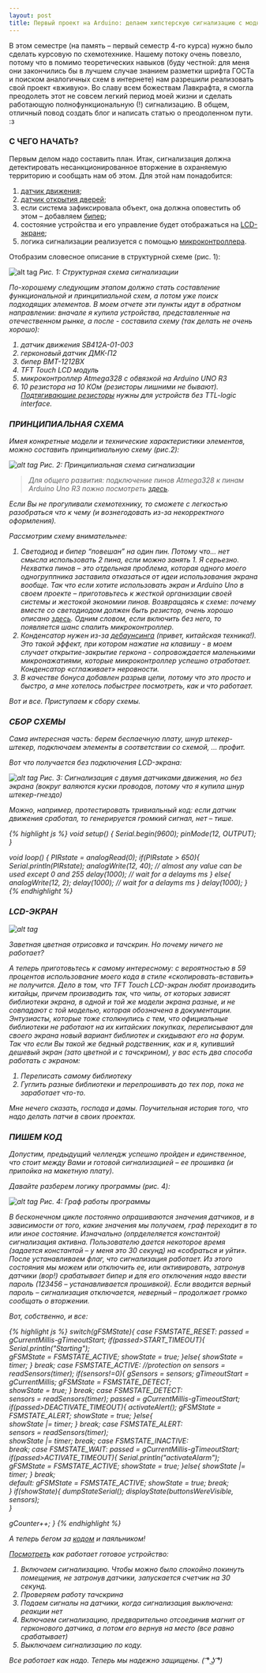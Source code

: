 ```yaml
---
layout: post
title: Первый проект на Arduino: делаем хипстерскую сигнализацию с модным интефейсом
---
```


В этом семестре (на память – первый семестр 4-го курса)  нужно было сделать курсовую по схемотехнике. Нашему потоку очень повезло, потому что в помимо теоретических навыков (буду честной: для меня они закончились бы в лучшем случае знанием разметки шрифта ГОСТа и поиском аналогичных схем в интернете) нам разрешили реализовать свой проект «вживую». 
Во славу всем божествам Лавкрафта, я смогла преодолеть этот не совсем легкий период моей жизни и сделать работающую полнофункциональную (!) сигнализацию. В общем, отличный повод создать блог и написать статью о преодоленном пути. :з

### С ЧЕГО НАЧАТЬ?

Первым делом надо составить план. Итак, сигнализация должна детектировать несанкционированное вторжение в охраняемую территорию  и сообщать нам об этом. Для этой нам понадобится:

1. [датчик движения](https://ru.wikipedia.org/wiki/%D0%94%D0%B0%D1%82%D1%87%D0%B8%D0%BA_%D0%B4%D0%B2%D0%B8%D0%B6%D0%B5%D0%BD%D0%B8%D1%8F);
2. [датчик открытия дверей](https://ru.wikipedia.org/wiki/%D0%93%D0%B5%D1%80%D0%BA%D0%BE%D0%BD);
3. если система зафиксировала объект, она должна оповестить об этом – добавляем [бипер](https://en.wikipedia.org/wiki/Buzzer); 
4. cостояние устройства и его управление будет отображаться на [LCD-экране](http://wiki.amperka.ru/%D1%81%D1%85%D0%B5%D0%BC%D1%8B-%D0%BF%D0%BE%D0%B4%D0%BA%D0%BB%D1%8E%D1%87%D0%B5%D0%BD%D0%B8%D1%8F:%D0%BF%D0%BE%D0%B4%D0%BA%D0%BB%D1%8E%D1%87%D0%B5%D0%BD%D0%B8%D0%B5-%D1%82%D0%B5%D0%BA%D1%81%D1%82%D0%BE%D0%B2%D0%BE%D0%B3%D0%BE-%D1%8D%D0%BA%D1%80%D0%B0%D0%BD%D0%B0);
5. логика сигнализации реализуется с помощью [микроконтроллера](http://habrahabr.ru/search/?q=[%D0%BC%D0%B8%D0%BA%D1%80%D0%BE%D0%BA%D0%BE%D0%BD%D1%82%D1%80%D0%BE%D0%BB%D0%BB%D0%B5%D1%80%D1%8B]&target_type=posts).

Отобразим словесное описание в структурной схеме (рис. 1):

![alt tag](https://raw.githubusercontent.com/KristinaEtc/KristinaEtc.github.io/master/schemes/1pr.png)
<em>Pис. 1: Структурная схема сигнализации<em>

По-хорошему следующим этапом должно стать составление функциональной и принципиальной схем,  а потом уже поиск подходящих элементов.  В моем отчете эти пункты идут в обратном направлении: вначале я купила устройства, представленные на отечественном рынке, а после - составила схему (так делать не очень хорошо): 

1. датчик движения SB412A-01-003
2. герконовый датчик ДМК-П2 
3. бипер BMT-1212BX 
4. TFT Touch LCD модуль
5. микроконтроллер Atmega328 с обвязкой на Arduino UNO R3
6. 10 резистора на 10 КОм (резисторы лишними не бывают). [Подтягивающие резисторы](https://ru.wikipedia.org/wiki/%D0%9F%D0%BE%D0%B4%D1%82%D1%8F%D0%B3%D0%B8%D0%B2%D0%B0%D1%8E%D1%89%D0%B8%D0%B9_%D1%80%D0%B5%D0%B7%D0%B8%D1%81%D1%82%D0%BE%D1%80) нужны для устройств без TTL-logic interface.

### ПРИНЦИПИАЛЬНАЯ СХЕМА

Имея конкретные модели и технические характеристики элементов, можно составить принципиальную схему (рис.2):

![alt tag](https://raw.githubusercontent.com/KristinaEtc/KristinaEtc.github.io/master/schemes/2func.png)
<em>Pис. 2: Принципиальная схема сигнализации<em>

>Для общего развития: подключение пинов Atmega328 к пинам Arduino Uno R3 пожно посмотреть [здесь](http://cdn2.shopium.ua/d/arduino/uploads/ARDUINO_V2.png).

Если Вы не прогуливали схемотехнику, то сможете с легкостью разобраться что к чему (и вознегодовать из-за некорректного оформления).

Рассмотрим схему внимательнее:

1. Светодиод и бипер  “повешан” на один пин. Потому что… нет смысла использовать 2 пина, если можно занять 1. Я серьезно.  Нехватка пинов – это отдельная проблема, которая одного моего одногруппника заставила отказаться от идеи использования экрана вообще. Так что если хотите использовать экран и Arduino Uno в своем проекте – приготовьтесь к жесткой организации своей системы и жестокой экономии пинов.
Возвращаясь к схеме: почему вместе со светодиодом должен быть резистор, очень хорошо описано [здесь](https://electronics.stackexchange.com/questions/32990/do-i-really-need-resistors-when-controlling-leds-with-arduino).
Одним словом, если включить без него, то появляется шанс спалить микроконтроллер. 
2. Конденсатор нужен из-за [дебаунсинга](http://ithappens.me/story/13303) (привет, китайская техника!). Это такой эффект, при котором нажатие на клавишу - в моем случает открытие-закрытие геркона - сопровождается маленькими микронажатиями, которые микроконтроллер успешно отработает. Конденсатор «сглаживает» неровности.
3. В качестве бонуса добавлен разрыв цепи, потому что это просто и быстро, а мне хотелось побыстрее посмотреть, как и что работает.

Вот и все. Приступаем к сбору схемы.

### СБОР СХЕМЫ

Сама интересная часть: берем беспаечную плату, шнур штекер-штекер, подключаем элементы в соответствии со схемой,
…
профит.

Вот что получается без подключения LCD-экрана:

![alt tag](https://raw.githubusercontent.com/KristinaEtc/KristinaEtc.github.io/master/schemes/3photo.jpg)
<em>Рис. 3: Cигнализация с двумя датчиками движения, но без экрана (вокруг валяются куски проводов, потому что я купила шнур штекер-гнездо)<em>

Можно, например, протестировать тривиальный код:  если датчик движения сработал, то генерируется громкий сигнал, нет – тише.

{% highlight js %}
void setup()  {
  Serial.begin(9600);
  pinMode(12, OUTPUT);
}

void loop()  {
     PIRstate = analogRead(0);
     if(PIRstate > 650){
      Serial.println(PIRstate);
     analogWrite(12, 40); // almost any value can be used except 0 and 255
      delay(1000); // wait for a delayms ms
     }
     else{
      analogWrite(12, 2);
     delay(1000); // wait for a delayms ms
     }
    delay(1000);
}
{% endhighlight %}

### LCD-ЭКРАН

![alt tag](https://raw.githubusercontent.com/KristinaEtc/KristinaEtc.github.io/master/schemes/4lsd.jpg)

Заветная цветная отрисовка и тачскрин. Но почему ничего не работает?

А теперь приготовьтесь к самому интересному: c вероятностью в 59 процентов использование моего кода в стиле «скопировать-вставить» не получится.
Дело в том, что TFT Touch LCD-экран любят производить китайцы, причем производить так, что чипы, от которых зависят библиотеки экрана, в одной и той же модели экрана разные, и не совпадают с той моделью, которая обозначена в документации. Энтузиасты, которые тоже столкнулись с тем, что официальные библиотеки не работают на их китайских покупках, переписывают для своего экрана новый вариант библиотек и скидывают его на форум. Так что если Вы такой же бедный родственник, как и я, купивший дешевый экран (зато цветной и с тачскрином), у вас есть два способа работать с экраном:

1. Переписать самому библиотеку 
2. Гуглить разные библиотеки и перепрошивать  до тех пор, пока не заработает что-то. 

Мне нечего сказать, господа и дамы. Поучительная история того, что надо делать патчи в своих проектах.


### ПИШЕМ КОД

Допустим, предыдущий челлендж успешно пройден и единственное, что стоит между Вами и готовой сигнализацией – ее прошивка (и припойка на макетную плату).

Давайте разберем логику программы (рис. 4):

![alt tag](https://raw.githubusercontent.com/KristinaEtc/KristinaEtc.github.io/master/schemes/5logic.png)
<em>Рис. 4: Граф работы программы<em>

В бесконечном цикле постоянно опрашиваются значения датчиков, и в зависимости от того, какие значения мы получаем, граф переходит в то или иное состояние. Изначально (опрделеляется константой) сигнализация активна. Пользователю дается некоторое время (задается константой – у меня это 30 секунд) на «собраться и уйти». После устанавливаем флаг, что сигнализация работает. Из этого состояния мы можем или отключить ее, или активировать, затронув датчики (вор!) срабатывает бипер и для его отключения надо ввести пароль (123456 – устанавливается прошивкой). Если вводится верный пароль – сигнализация отключается, неверный – продолжает громко сообщать о вторжении. 

Вот, собственно, и все:

{% highlight js %}
switch(gFSMState){
    case FSMSTATE_RESET: 
      passed = gCurrentMillis-gTimeoutStart;
      if(passed>START_TIMEOUT){
        Serial.println("Starting");  
        gFSMState = FSMSTATE_ACTIVE;
        showState = true;
      }else{
        showState = timer;
      }
      break;
    case FSMSTATE_ACTIVE: //protection on
      sensors = readSensors(timer);
      if(sensors!=0){
        gSensors = sensors;
        gTimeoutStart = gCurrentMillis;
        gFSMState = FSMSTATE_DETECT;        
        showState = true;
      }
      break;
    case FSMSTATE_DETECT:     
      sensors = readSensors(timer); 
      passed = gCurrentMillis-gTimeoutStart;
      if(passed>DEACTIVATE_TIMEOUT){
        activateAlert();
        gFSMState = FSMSTATE_ALERT;
        showState = true;
      }else{        
        showState |= timer;
      }
      break;
    case FSMSTATE_ALERT:       
      sensors = readSensors(timer);   
      showState |= timer;
      break;
    case FSMSTATE_INACTIVE:            
      break;
    case FSMSTATE_WAIT:
      passed = gCurrentMillis-gTimeoutStart;
      if(passed>ACTIVATE_TIMEOUT){
        Serial.println("activateAlarm");  
        gFSMState = FSMSTATE_ACTIVE;
        showState = true;
      }else{
        showState |= timer;
      }
      break;     
    default:
      gFSMState = FSMSTATE_ACTIVE;
      showState = true;
      break;     
  }
  if(showState){
    dumpStateSerial();
    displayState(buttonsWereVisible, sensors);  
  }
  
  gCounter++; 
}
{% endhighlight %}

 А теперь бегом за [кодом](https://github.com/KristinaEtc/KristinaEtc.github.io/blob/master/arduino_sign/dumptouch/dumptouch.ino) и паяльником! 

 [Посмотреть](https://drive.google.com/file/d/0B6hv1ob9LkISVnZwdm9DR2lwN0U/view) как работает готовое устройство:

 1. Включаем сигнализацию. Чтобы можно было спокойно покинуть помещения, не затронув датчики, запускается счетчик на 30 секунд.
 2. Проверяем работу тачскрина
 3. Подаем сигналы на датчики, когда сигнализация выключена: реакции нет
 4. Включаем сигнализацию, предварительно отсоединив магнит от герконового датчика, а потом его вернув на место (все равно срабатывает)
 5. Выключаем сигнализацию по коду. 
 
 Все работает как надо. Теперь мы надежно защищены. ( ͡° ͜ʖ ͡°)

 

